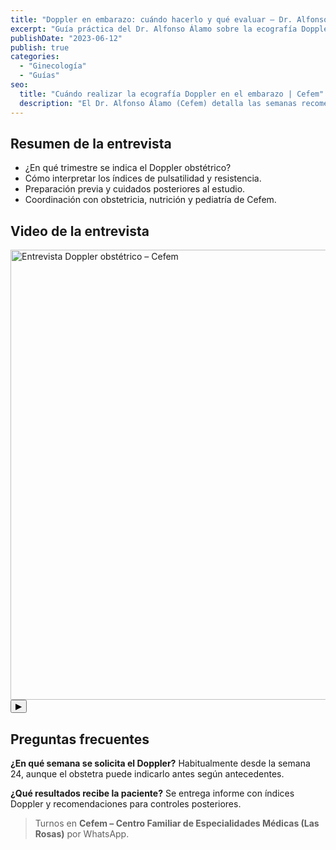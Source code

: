 ```yaml
---
title: "Doppler en embarazo: cuándo hacerlo y qué evaluar – Dr. Alfonso Álamo (Cefem)"
excerpt: "Guía práctica del Dr. Alfonso Álamo sobre la ecografía Doppler en embarazo, indicaciones y preparación en Las Rosas."
publishDate: "2023-06-12"
publish: true
categories:
  - "Ginecología"
  - "Guías"
seo:
  title: "Cuándo realizar la ecografía Doppler en el embarazo | Cefem"
  description: "El Dr. Alfonso Álamo (Cefem) detalla las semanas recomendadas y cuidados previos para el Doppler obstétrico en Las Rosas."
---
```


## Resumen de la entrevista
- ¿En qué trimestre se indica el Doppler obstétrico?
- Cómo interpretar los índices de pulsatilidad y resistencia.
- Preparación previa y cuidados posteriores al estudio.
- Coordinación con obstetricia, nutrición y pediatría de Cefem.

## Video de la entrevista
<div class="yt-lite" data-id="eruZqiTysJA" role="button" aria-label="Reproducir video: Doppler en embarazo – Dr. Alfonso Álamo">
  <img src="https://img.youtube.com/vi/eruZqiTysJA/hqdefault.jpg" alt="Entrevista Doppler obstétrico – Cefem" loading="lazy" width="1280" height="720" />
  <button aria-hidden="true">▶</button>
</div>
<script>
if (!window.__cefemYoutubeLite) {
  window.__cefemYoutubeLite = true;
  document.addEventListener('click', (event) => {
    const target = event.target.closest('.yt-lite');
    if (!target || target.classList.contains('loaded')) return;
    const id = target.getAttribute('data-id');
    if (!id) return;
    const iframe = document.createElement('iframe');
    iframe.src = `https://www.youtube-nocookie.com/embed/${id}?autoplay=1&rel=0`;
    iframe.title = 'YouTube video player';
    iframe.allow = 'accelerometer; autoplay; clipboard-write; encrypted-media; gyroscope; picture-in-picture; web-share';
    iframe.allowFullscreen = true;
    iframe.loading = 'lazy';
    iframe.style.cssText = 'position:absolute;inset:0;width:100%;height:100%;border:0;';
    target.textContent = '';
    target.appendChild(iframe);
    target.classList.add('loaded');
    window.dispatchEvent(new CustomEvent('cefem:video_play', { detail: { id } }));
  });
}
</script>

## Preguntas frecuentes
**¿En qué semana se solicita el Doppler?** Habitualmente desde la semana 24, aunque el obstetra puede indicarlo antes según antecedentes.

**¿Qué resultados recibe la paciente?** Se entrega informe con índices Doppler y recomendaciones para controles posteriores.

> Turnos en **Cefem – Centro Familiar de Especialidades Médicas (Las Rosas)** por WhatsApp.
